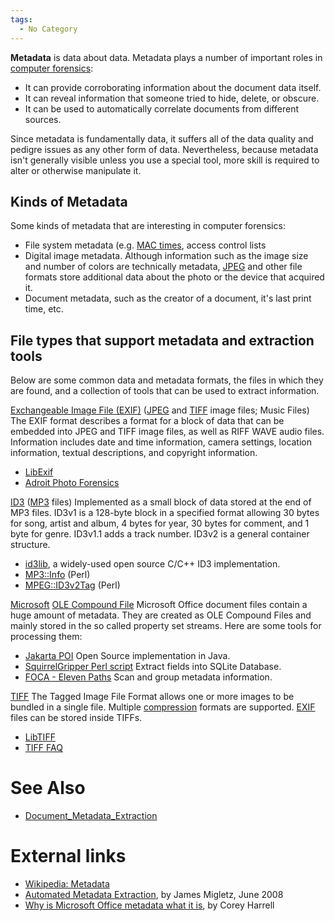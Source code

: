 ```yaml
---
tags:
  - No Category
---
```

**Metadata** is data about data. Metadata plays a number of important
roles in [computer forensics](computer_forensics.md):

- It can provide corroborating information about the document data
  itself.
- It can reveal information that someone tried to hide, delete, or
  obscure.
- It can be used to automatically correlate documents from different
  sources.

Since metadata is fundamentally data, it suffers all of the data quality
and pedigre issues as any other form of data. Nevertheless, because
metadata isn't generally visible unless you use a special tool, more
skill is required to alter or otherwise manipulate it.

## Kinds of Metadata

Some kinds of metadata that are interesting in computer forensics:

- File system metadata (e.g. [MAC times](mac_times.md), access control lists
- Digital image metadata. Although information such as the image size
  and number of colors are technically metadata, [JPEG](jpeg.md)
  and other file formats store additional data about the photo or the
  device that acquired it.
- Document metadata, such as the creator of a document, it's last print
  time, etc.

## File types that support metadata and extraction tools

Below are some common data and metadata formats, the files in which they
are found, and a collection of tools that can be used to extract
information.

[Exchangeable Image File (EXIF)](exif.md) ([JPEG](jpeg.md) and [TIFF](tiff.md) image files; Music Files)
The EXIF format describes a format for a block of data that can be embedded into JPEG
and TIFF image files, as well as RIFF WAVE audio
files. Information includes date and time information, camera settings,
location information, textual descriptions, and copyright information.

- [LibExif](libexif.md)
- [Adroit Photo Forensics](adroit_photo_forensics.md)

[ID3](id3.md) ([MP3](mp3.md) files)
Implemented as a small block of data stored at the end of MP3 files. ID3v1 is a
128-byte block in a specified format allowing 30 bytes for song, artist and
album, 4 bytes for year, 30 bytes for comment, and 1 byte for genre. ID3v1.1
adds a track number. ID3v2 is a general container structure.

- [id3lib](https://id3lib.sourceforge.net/), a widely-used open source
  C/C++ ID3 implementation.
- [MP3::Info](https://metacpan.org/dist/MP3-Info) (Perl)
- [MPEG::ID3v2Tag](https://metacpan.org/dist/MPEG-ID3v2Tag) (Perl)

[Microsoft](microsoft.md) [OLE Compound File](ole_compound_file.md)
Microsoft Office document files contain a huge amount of metadata. They
are created as OLE Compound Files and mainly stored in the so called
property set streams. Here are some tools for processing them:

- [Jakarta POI](https://poi.apache.org/index.html) Open Source
  implementation in Java.
- [SquirrelGripper Perl script](https://cheeky4n6monkey.blogspot.com/2012/05/perl-script-plays-matchmaker-with.html)
  Extract fields into SQLite Database.
- [FOCA - Eleven Paths](https://cybersecuritycloud.telefonicatech.com/en/innovation-labs/innovation-technologies/foca)
  Scan and group metadata information.

[TIFF](tiff.md)
The Tagged Image File Format allows one or more images to be bundled in a
single file. Multiple [compression](compression.md) formats are supported.
[EXIF](exif.md) files can be stored inside TIFFs.

- [LibTIFF](http://www.libtiff.org/)
- [TIFF FAQ](https://www.awaresystems.be/imaging/tiff/faq.html)

# See Also

* [Document_Metadata_Extraction](document_metadata_extraction.md)

# External links

- [Wikipedia: Metadata](https://en.wikipedia.org/wiki/Metadata)
- [Automated Metadata Extraction](https://simson.net/clips/students/08Jun_Migletz.pdf),
  by James Migletz, June 2008
- [Why is Microsoft Office metadata what it is](https://journeyintoir.blogspot.com/2011/06/why-is-it-what-it-is.html),
  by Corey Harrell
